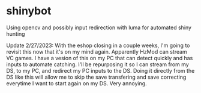# shinybot
Using opencv and possibly input redirection with luma for automated shiny hunting

Update 2/27/2023: With the eshop closing in a couple weeks, I'm going to revisit this now that it's on my mind again. Apparently HzMod can stream VC games. I have a vesion of this on my PC that can detect quickly and has inputs to automate catching. I'll be repurposing it so I can stream from my DS, to my PC, and redirect my PC inputs to the DS. Doing it directly from the DS like this will allow me to skip the save transfering and save correcting everytime I want to start again on my DS. Very annoying.
